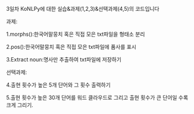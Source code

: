 3일차 KoNLPy에 대한 실습&과제(1,2,3)&선택과제(4,5)의 코드입니다

과제:

1.morphs():한국어말뭉치 혹은 직접  모은 txt파일을 형태소 분리

2.pos():한국어말뭉치 혹은 직접  모은 txt파일에 품사를 표시

3.Extract noun:명사만 추출하여 txt파일에 저장하기

선택과제:

4.출현 횟수가 높은 5개 단어와 그 횟수 출력하기

5.출현 횟수가 높은 30개 단어를 워드 클라우드로 그리고 출현 횟수가 큰 단어일 수록 크게 그리기.

